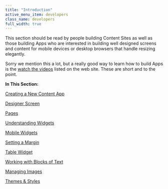 ```yaml
---
title: "Introduction"
active_menu_item: developers
class_name: developers
full_width: true
---
```



This section should be read by people building Content Sites as well as those building Apps who are interested in building well designed screens and content for mobile devices or desktop browsers that handle resizing elegantly.

Sorry we mention this a lot, but a really good way to learn how to build Apps is the [watch the videos](http://www.applicationcraft.com/mobile-application/developer-center/training-videos) listed on the web site. These are short and to the point.

**In This Section:**

[Creating a New Content App](introduction/creating-a-new-content-app)

[Designer Screen](introduction/designer-screen)

[Pages](introduction/pagesintro)

[Understanding Widgets](introduction/understanding-widgets)

[Mobile Widgets](introduction/mobile-widgets)

[Setting a Margin](introduction/setting-a-margin)

[Table Widget](introduction/table-widget)

[Working with Blocks of Text](introduction/working-with-blocks-of-text)

[Managing Images](introduction/managing-images)

[Themes & Styles](introduction/themes--styles/)

